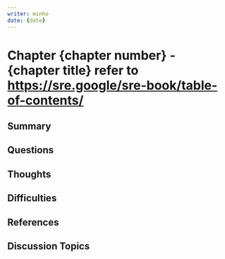 ```yaml
---
writer: minho
date: {date}
---
```


# Chapter {chapter number} - {chapter title} refer to https://sre.google/sre-book/table-of-contents/

## Summary
<!-- 가볍게 요약 -->

## Questions
<!-- 읽으며 궁금했던 점 -->

## Thoughts
<!-- 내 생각 -->

## Difficulties
<!-- 어려웠던 점 -->

## References
<!-- 추가 찾아본 레퍼런스 -->

## Discussion Topics
<!-- 다른 사람의 의견이 궁금한 부분 -->